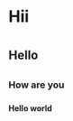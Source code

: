 <!DOCTYPE html>
<html>
<body>
<h1>Hii<h1>
<h2>Hello<h2>
<h3>How are you<h3>
<h4>Hello world<h4>
</body>
</html>
